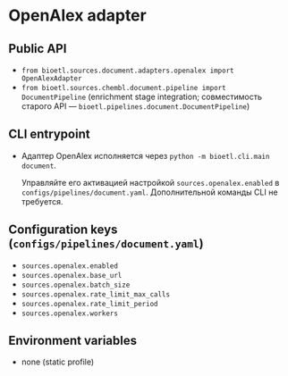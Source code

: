 # OpenAlex adapter

## Public API

- `from bioetl.sources.document.adapters.openalex import OpenAlexAdapter`
- `from bioetl.sources.chembl.document.pipeline import DocumentPipeline` (enrichment stage integration; совместимость старого API — `bioetl.pipelines.document.DocumentPipeline`)

## CLI entrypoint

- Адаптер OpenAlex исполняется через `python -m bioetl.cli.main document`.

  Управляйте его активацией настройкой `sources.openalex.enabled` в
  `configs/pipelines/document.yaml`. Дополнительной команды CLI не требуется.

## Configuration keys (`configs/pipelines/document.yaml`)

- `sources.openalex.enabled`
- `sources.openalex.base_url`
- `sources.openalex.batch_size`
- `sources.openalex.rate_limit_max_calls`
- `sources.openalex.rate_limit_period`
- `sources.openalex.workers`

## Environment variables

- none (static profile)
